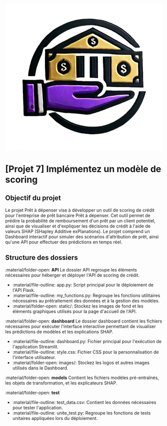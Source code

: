 ![Prêt à dépenser](/dashboard/images/Logo_GPT.png)

# [Projet 7] Implémentez un modèle de scoring

## Objectif du projet
Le projet Prêt à dépenser vise à développer un outil de scoring de crédit pour l'entreprise de prêt bancaire Prêt à dépenser. Cet outil permet de prédire la probabilité de remboursement d'un prêt par un client potentiel, ainsi que de visualiser et d'expliquer les décisions de crédit à l'aide de valeurs SHAP (SHapley Additive exPlanations). Le projet comprend un Dashboard interactif pour simuler des scénarios d'attribution de prêt, ainsi qu'une API pour effectuer des prédictions en temps réel.

## Structure des dossiers

:material/folder-open: **API**
Le dossier API regroupe les éléments nécessaires pour héberger et déployer l'API de scoring de crédit. 

* :material/file-outline: app.py: Script principal pour le déploiement de l'API Flask.
* :material/file-outline: my_functions.py: Regroupe les fonctions utilitaires nécessaires au prétraitement des données et à la gestion des modèles.
* :material/folder-open: static/: Stockez les images de fond et les éléments graphiques utilisés pour la page d'accueil de l'API.

:material/folder-open: **dashboard**
Le dossier dashboard contient les fichiers nécessaires pour exécuter l'interface interactive permettant de visualiser les prédictions de modèles et les explications SHAP.

* :material/file-outline: dashboard.py: Fichier principal pour l'exécution de l'application Streamlit.
* :material/file-outline: style.css: Fichier CSS pour la personnalisation de l'interface utilisateur.
* :material/folder-open: images/: Stockez les logos et autres images utilisés dans le Dashboard.

:material/folder-open: **models**
Contient les fichiers modèles pré-entraînés, les objets de transformation, et les explicateurs SHAP.

:material/folder-open: **test**

* :material/file-outline: test_data.csv: Contient les données nécessaires pour tester l'application.
* :material/file-outline: unite_test.py: Regroupe les fonctions de tests unitaires appliquées lors du déploiement.